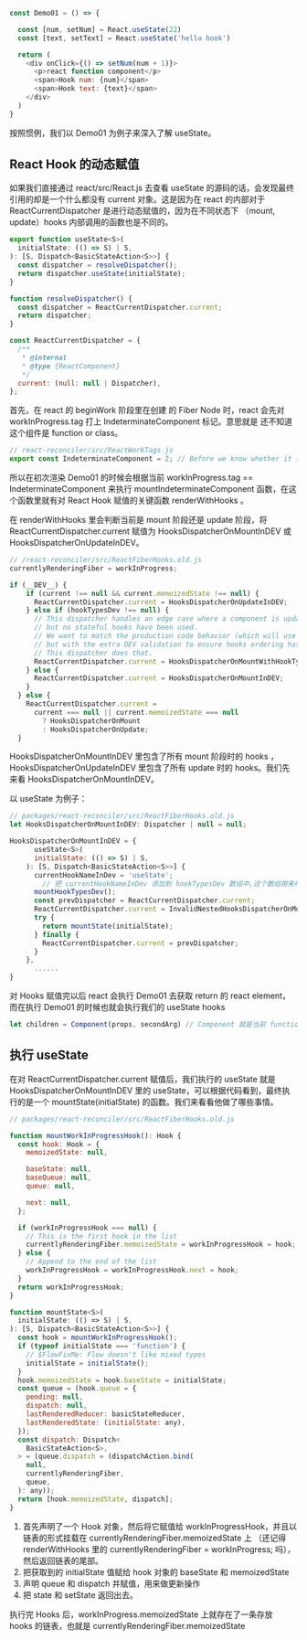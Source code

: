 ```js
const Demo01 = () => {

  const [num, setNum] = React.useState(22)
  const [text, setText] = React.useState('hello hook')

  return (
    <div onClick={() => setNum(num + 1)}>
      <p>react function component</p>
      <span>Hook num: {num}</span>
      <span>Hook text: {text}</span>
    </div>
  )
}
```

按照惯例，我们以 Demo01 为例子来深入了解 useState。

## React Hook 的动态赋值

如果我们直接通过 react/src/React.js 去查看 useState 的源码的话，会发现最终引用的却是一个什么都没有 current 对象。这是因为在 react 的内部对于 ReactCurrentDispatcher 是进行动态赋值的，因为在不同状态下 （mount, update）hooks 内部调用的函数也是不同的。

```js
export function useState<S>(
  initialState: (() => S) | S,
): [S, Dispatch<BasicStateAction<S>>] {
  const dispatcher = resolveDispatcher();
  return dispatcher.useState(initialState);
}

function resolveDispatcher() {
  const dispatcher = ReactCurrentDispatcher.current;
  return dispatcher;
}

const ReactCurrentDispatcher = {
  /**
   * @internal
   * @type {ReactComponent}
   */
  current: (null: null | Dispatcher),
};
```

首先，在 react 的 beginWork 阶段里在创建 <Demo01/> 的 Fiber Node 时，react 会先对 workInProgress.tag 打上 IndeterminateComponent 标记。意思就是 还不知道这个组件是 function or class。

```js
// react-reconciler/src/ReactWorkTags.js
export const IndeterminateComponent = 2; // Before we know whether it is function or class
```

 所以在初次渲染 Demo01  的时候会根据当前 workInProgress.tag == IndeterminateComponent 来执行 mountIndeterminateComponent 函数，在这个函数里就有对 React Hook 赋值的关键函数 renderWithHooks 。

在 renderWithHooks 里会判断当前是 mount 阶段还是 update 阶段，将 ReactCurrentDispatcher.current 赋值为 HooksDispatcherOnMountInDEV 或 HooksDispatcherOnUpdateInDEV。

```js
// /react-reconciler/src/ReactFiberHooks.old.js  
currentlyRenderingFiber = workInProgress;

if (__DEV__) {
    if (current !== null && current.memoizedState !== null) {
      ReactCurrentDispatcher.current = HooksDispatcherOnUpdateInDEV;
    } else if (hookTypesDev !== null) {
      // This dispatcher handles an edge case where a component is updating,
      // but no stateful hooks have been used.
      // We want to match the production code behavior (which will use HooksDispatcherOnMount),
      // but with the extra DEV validation to ensure hooks ordering hasn't changed.
      // This dispatcher does that.
      ReactCurrentDispatcher.current = HooksDispatcherOnMountWithHookTypesInDEV;
    } else {
      ReactCurrentDispatcher.current = HooksDispatcherOnMountInDEV;
    }
  } else {
    ReactCurrentDispatcher.current =
      current === null || current.memoizedState === null
        ? HooksDispatcherOnMount
        : HooksDispatcherOnUpdate;
  }
```

HooksDispatcherOnMountInDEV 里包含了所有 mount 阶段时的 hooks ，HooksDispatcherOnUpdateInDEV 里包含了所有 update 时的 hooks。我们先来看 HooksDispatcherOnMountInDEV。

以 useState 为例子：

```js
// packages/react-reconciler/src/ReactFiberHooks.old.js
let HooksDispatcherOnMountInDEV: Dispatcher | null = null;

HooksDispatcherOnMountInDEV = {
      useState<S>(
      initialState: (() => S) | S,
    ): [S, Dispatch<BasicStateAction<S>>] {
      currentHookNameInDev = 'useState';
        // 把 currentHookNameInDev 添加到 hookTypesDev 数组中,这个数组用来存放 hooks
      mountHookTypesDev();
      const prevDispatcher = ReactCurrentDispatcher.current;
      ReactCurrentDispatcher.current = InvalidNestedHooksDispatcherOnMountInDEV;
      try {
        return mountState(initialState);
      } finally {
        ReactCurrentDispatcher.current = prevDispatcher;
      }
    },
      ......
}
```

对 Hooks 赋值完以后 react 会执行 Demo01 去获取 return 的 react element，而在执行 Demo01 的时候也就会执行我们的 useState hooks

```js
let children = Component(props, secondArg) // Component 就是当前 function Component 的函数名
```

## 执行 useState

在对 ReactCurrentDispatcher.current 赋值后，我们执行的 useState 就是 HooksDispatcherOnMountInDEV 里的 useState，可以根据代码看到，最终执行的是一个 mountState(initialState) 的函数。我们来看看他做了哪些事情。

```js
// packages/react-reconciler/src/ReactFiberHooks.old.js

function mountWorkInProgressHook(): Hook {
  const hook: Hook = {
    memoizedState: null,

    baseState: null,
    baseQueue: null,
    queue: null,

    next: null,
  };

  if (workInProgressHook === null) {
    // This is the first hook in the list
    currentlyRenderingFiber.memoizedState = workInProgressHook = hook;
  } else {
    // Append to the end of the list
    workInProgressHook = workInProgressHook.next = hook;
  }
  return workInProgressHook;
}

function mountState<S>(
  initialState: (() => S) | S,
): [S, Dispatch<BasicStateAction<S>>] {
  const hook = mountWorkInProgressHook();
  if (typeof initialState === 'function') {
    // $FlowFixMe: Flow doesn't like mixed types
    initialState = initialState();
  }
  hook.memoizedState = hook.baseState = initialState;
  const queue = (hook.queue = {
    pending: null,
    dispatch: null,
    lastRenderedReducer: basicStateReducer,
    lastRenderedState: (initialState: any),
  });
  const dispatch: Dispatch<
    BasicStateAction<S>,
  > = (queue.dispatch = (dispatchAction.bind(
    null,
    currentlyRenderingFiber,
    queue,
  ): any));
  return [hook.memoizedState, dispatch];
}
```

1. 首先声明了一个 Hook 对象，然后将它赋值给 workInProgressHook，并且以链表的形式挂载在 currentlyRenderingFiber.memoizedState 上 （还记得 renderWithHooks 里的 currentlyRenderingFiber = workInProgress; 吗），然后返回链表的尾部。
2. 把获取到的 initialState 值赋给 hook 对象的 baseState 和 memoizedState 
3. 声明 queue 和 dispatch 并赋值，用来做更新操作
4. 把 state 和 setState 返回出去。

执行完 Hooks 后，workInProgress.memoizedState 上就存在了一条存放 hooks 的链表，也就是 currentlyRenderingFiber.memoizedState
